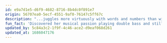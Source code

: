 ```yaml
---
id: e9a7d1e5-d6f9-4682-8716-8b4dc0f891e7
origin: 56707ea0-5ecf-4551-9af0-76147c5ff67c
description: "...juggles more virtuously with words and numbers than with notes and sounds. Her need to make art possible and to inspire people through music led her through musicology, dramaturgy and music education to Stegreif's management."
fun_fact: 'Discovered her musical passion playing double bass and still has a huge heart for the lower frequencies.'
updated_by: 5c84a3c2-1f9f-4c46-ace2-d9eaf068d261
updated_at: 1686047176
---
```

